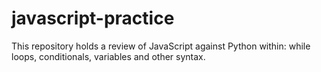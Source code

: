 # javascript-practice

This repository holds a review of JavaScript against Python within: while loops, conditionals, variables and other syntax. 

